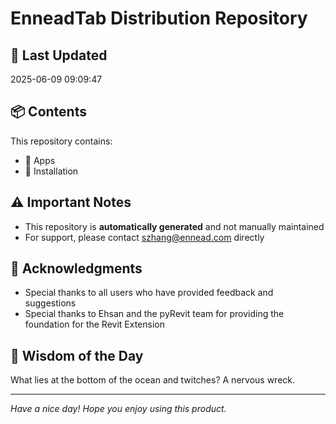 # EnneadTab Distribution Repository

## 📅 Last Updated
2025-06-09 09:09:47



## 📦 Contents
This repository contains:
- 📂 Apps
- 📂 Installation

## ⚠️ Important Notes
- This repository is **automatically generated** and not manually maintained
- For support, please contact szhang@ennead.com directly

## 🙏 Acknowledgments
- Special thanks to all users who have provided feedback and suggestions
- Special thanks to Ehsan and the pyRevit team for providing the foundation for the Revit Extension

## 💭 Wisdom of the Day
What lies at the bottom of the ocean and twitches? A nervous wreck.

---
*Have a nice day! Hope you enjoy using this product.*
